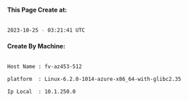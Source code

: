 
   
#### This Page Create at:

```bash

2023-10-25 - 03:21:41 UTC

```

#### Create By Machine:

```bash

Host Name : fv-az453-512

platform  : Linux-6.2.0-1014-azure-x86_64-with-glibc2.35

Ip Local  : 10.1.250.0

```

